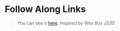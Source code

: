 # Follow Along Links

> You can see it [here](https://karolinedealencar.github.io/follow-along-links/).
> *Inspired by Wes Bos JS30*
